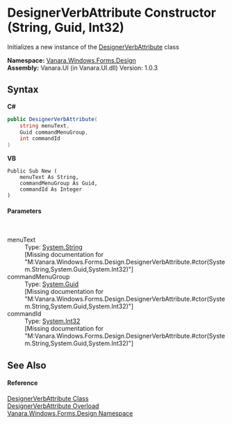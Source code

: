 # DesignerVerbAttribute Constructor (String, Guid, Int32)
 

Initializes a new instance of the <a href="91cf6727-5c5b-6c4a-dd57-04e6be8145b8">DesignerVerbAttribute</a> class

**Namespace:**&nbsp;<a href="47183544-7c44-c1e2-cf57-c68e49a55933">Vanara.Windows.Forms.Design</a><br />**Assembly:**&nbsp;Vanara.UI (in Vanara.UI.dll) Version: 1.0.3

## Syntax

**C#**<br />
``` C#
public DesignerVerbAttribute(
	string menuText,
	Guid commandMenuGroup,
	int commandId
)
```

**VB**<br />
``` VB
Public Sub New ( 
	menuText As String,
	commandMenuGroup As Guid,
	commandId As Integer
)
```


#### Parameters
&nbsp;<dl><dt>menuText</dt><dd>Type: <a href="http://msdn2.microsoft.com/en-us/library/s1wwdcbf" target="_blank">System.String</a><br />\[Missing <param name="menuText"/> documentation for "M:Vanara.Windows.Forms.Design.DesignerVerbAttribute.#ctor(System.String,System.Guid,System.Int32)"\]</dd><dt>commandMenuGroup</dt><dd>Type: <a href="http://msdn2.microsoft.com/en-us/library/cey1zx63" target="_blank">System.Guid</a><br />\[Missing <param name="commandMenuGroup"/> documentation for "M:Vanara.Windows.Forms.Design.DesignerVerbAttribute.#ctor(System.String,System.Guid,System.Int32)"\]</dd><dt>commandId</dt><dd>Type: <a href="http://msdn2.microsoft.com/en-us/library/td2s409d" target="_blank">System.Int32</a><br />\[Missing <param name="commandId"/> documentation for "M:Vanara.Windows.Forms.Design.DesignerVerbAttribute.#ctor(System.String,System.Guid,System.Int32)"\]</dd></dl>

## See Also


#### Reference
<a href="91cf6727-5c5b-6c4a-dd57-04e6be8145b8">DesignerVerbAttribute Class</a><br /><a href="fa384fee-b961-65a9-80d8-d9e9c293f3f0">DesignerVerbAttribute Overload</a><br /><a href="47183544-7c44-c1e2-cf57-c68e49a55933">Vanara.Windows.Forms.Design Namespace</a><br />
